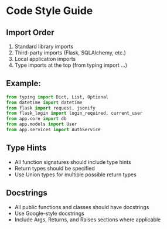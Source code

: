 # Code Style Guide

## Import Order
1. Standard library imports
2. Third-party imports (Flask, SQLAlchemy, etc.)
3. Local application imports
4. Type imports at the top (from typing import ...)

## Example:
```python
from typing import Dict, List, Optional
from datetime import datetime
from flask import request, jsonify
from flask_login import login_required, current_user
from app.core import db
from app.models import User
from app.services import AuthService
```

## Type Hints
- All function signatures should include type hints
- Return types should be specified
- Use Union types for multiple possible return types

## Docstrings
- All public functions and classes should have docstrings
- Use Google-style docstrings
- Include Args, Returns, and Raises sections where applicable

